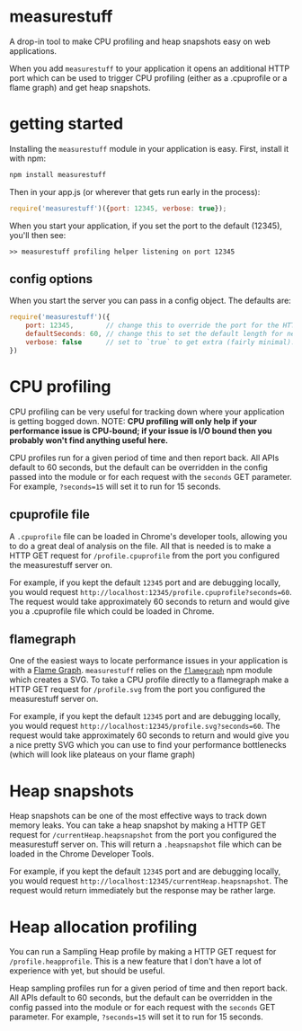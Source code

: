 # measurestuff

A drop-in tool to make CPU profiling and heap snapshots easy on web applications.

When you add `measurestuff` to your application it opens an additional HTTP port which can
be used to trigger CPU profiling (either as a .cpuprofile or a flame graph) and get heap snapshots.

# getting started

Installing the `measurestuff` module in your application is easy.  First, install it with npm:

``` bash
npm install measurestuff
```

Then in your app.js (or wherever that gets run early in the process):

``` js
require('measurestuff')({port: 12345, verbose: true});

```

When you start your application, if you set the port to the default (12345), you'll then see:

    >> measurestuff profiling helper listening on port 12345

## config options

When you start the server you can pass in a config object.  The defaults are:

``` js
require('measurestuff')({
    port: 12345,        // change this to override the port for the HTTP server
    defaultSeconds: 60, // change this to set the default length for new CPU profiles in seconds
    verbose: false      // set to `true` to get extra (fairly minimal).
})
```

# CPU profiling

CPU profiling can be very useful for tracking down where your application is getting bogged down.
NOTE: **CPU profiling will only help if your performance issue is CPU-bound; if your issue is I/O
bound then you probably won't find anything useful here.**

CPU profiles run for a given period of time and then report back.  All APIs default to 60 seconds,
but the default can be overridden in the config passed into the module or for each request with
the `seconds` GET parameter.  For example, `?seconds=15` will set it to run for 15 seconds.

## cpuprofile file

A `.cpuprofile` file can be loaded in Chrome's developer tools, allowing you to do a great deal of
analysis on the file. All that is needed is to make a HTTP GET request for `/profile.cpuprofile`
from the port you configured the measurestuff server on.

For example, if you kept the default `12345` port and are debugging locally, you would request
`http://localhost:12345/profile.cpuprofile?seconds=60`.  The request would take approximately
60 seconds to return and would give you a .cpuprofile file which could be loaded in Chrome.

## flamegraph

One of the easiest ways to locate performance issues in your application is with a
[Flame Graph](http://www.brendangregg.com/FlameGraphs/cpuflamegraphs.html). `measurestuff` relies
on the [`flamegraph`](https://github.com/thlorenz/flamegraph) npm module which creates a SVG. To
take a CPU profile directly to a flamegraph make a HTTP GET request for `/profile.svg` from the port
you configured the measurestuff server on.

For example, if you kept the default `12345` port and are debugging locally, you would request
`http://localhost:12345/profile.svg?seconds=60`.  The request would take approximately
60 seconds to return and would give you a nice pretty SVG which you can use to find your
performance bottlenecks (which will look like plateaus on your flame graph)

# Heap snapshots

Heap snapshots can be one of the most effective ways to track down memory leaks.  You can take a
heap snapshot by making a HTTP GET request for `/currentHeap.heapsnapshot` from the port you
configured the measurestuff server on.  This will return a `.heapsnapshot` file which can be loaded
in the Chrome Developer Tools.

For example, if you kept the default `12345` port and are debugging locally, you would request
`http://localhost:12345/currentHeap.heapsnapshot`. The request would return immediately but the
response may be rather large.

# Heap allocation profiling

You can run a Sampling Heap profile by making a HTTP GET request for `/profile.heapprofile`. 
This is a new feature that I don't have a lot of experience with yet, but should be useful.

Heap sampling profiles run for a given period of time and then report back.  All APIs default to 60
seconds, but the default can be overridden in the config passed into the module or for each request
with the `seconds` GET parameter.  For example, `?seconds=15` will set it to run for 15 seconds.
